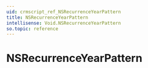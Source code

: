```yaml
---
uid: crmscript_ref_NSRecurrenceYearPattern
title: NSRecurrenceYearPattern
intellisense: Void.NSRecurrenceYearPattern
so.topic: reference
---
```


# NSRecurrenceYearPattern
